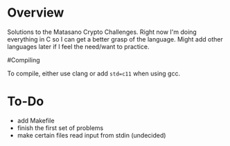 # Overview

Solutions to the Matasano Crypto Challenges. Right now I'm doing everything in C so I can get a better grasp of the language. Might add other languages later if I feel the need/want to practice.

#Compiling

To compile, either use clang or add `std=c11` when using gcc.

# To-Do

* add Makefile
* finish the first set of problems
* make certain files read input from stdin (undecided)
